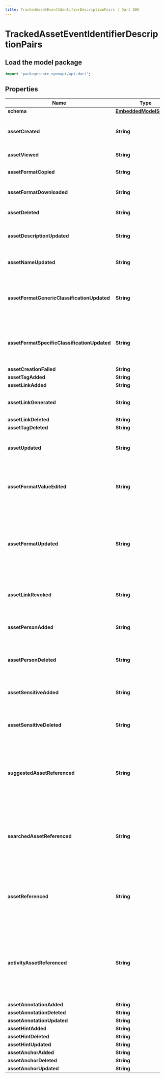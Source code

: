 ```yaml
---
title: TrackedAssetEventIdentifierDescriptionPairs | Dart SDK
---
```


# TrackedAssetEventIdentifierDescriptionPairs

## Load the model package
```dart
import 'package:core_openapi/api.dart';
```

## Properties
Name | Type | Description | Notes
------------ | ------------- | ------------- | -------------
**schema** | [**EmbeddedModelSchema**](EmbeddedModelSchema) |  | [optional] 
**assetCreated** | **String** | The key value pair for an asset being created. | [optional] 
**assetViewed** | **String** | An asset was viewed | [optional] 
**assetFormatCopied** | **String** | An asset's format was copied | [optional] 
**assetFormatDownloaded** | **String** | An asset's format was downloaded | [optional] 
**assetDeleted** | **String** | An asset was deleted or not | [optional] 
**assetDescriptionUpdated** | **String** | An asset was redescribed by the user | [optional] 
**assetNameUpdated** | **String** | An asset was renamed by the user | [optional] 
**assetFormatGenericClassificationUpdated** | **String** | A generic classification was changed on a format within an asset | [optional] 
**assetFormatSpecificClassificationUpdated** | **String** | A specific classification was changed on a format within an asset | [optional] 
**assetCreationFailed** | **String** |  | [optional] 
**assetTagAdded** | **String** |  | [optional] 
**assetLinkAdded** | **String** |  | [optional] 
**assetLinkGenerated** | **String** | user generated a link for the asset | [optional] 
**assetLinkDeleted** | **String** |  | [optional] 
**assetTagDeleted** | **String** |  | [optional] 
**assetUpdated** | **String** | This is just a generic string for an asset was updated. | [optional] 
**assetFormatValueEdited** | **String** | This is a side effect event for a format value getting edited that exists on an asset. | [optional] 
**assetFormatUpdated** | **String** | This is a generic activity event for an asset getting updated because our format was updated for some reason. | [optional] 
**assetLinkRevoked** | **String** | This means that a shareable link was revoked. | [optional] 
**assetPersonAdded** | **String** | This just means that a person was added via the user. | [optional] 
**assetPersonDeleted** | **String** | This just means that a person was deleted via the user. | [optional] 
**assetSensitiveAdded** | **String** | This just means that a sensitive was added via the user. | [optional] 
**assetSensitiveDeleted** | **String** | This just means that a sensitive was deleted via the user. | [optional] 
**suggestedAssetReferenced** | **String** | This means that an asset was view/used while the user was looking at the suggestion view. | [optional] 
**searchedAssetReferenced** | **String** | This means that an asset was view/used while the user was looking at the searching view. | [optional] 
**assetReferenced** | **String** | This means that an asset was view/used while the user was looking at the default view. | [optional] 
**activityAssetReferenced** | **String** | This means that a user referenced an asset by first clicking on an asset within an activity event.(ie from the activity view) | [optional] 
**assetAnnotationAdded** | **String** |  | [optional] 
**assetAnnotationDeleted** | **String** |  | [optional] 
**assetAnnotationUpdated** | **String** |  | [optional] 
**assetHintAdded** | **String** |  | [optional] 
**assetHintDeleted** | **String** |  | [optional] 
**assetHintUpdated** | **String** |  | [optional] 
**assetAnchorAdded** | **String** |  | [optional] 
**assetAnchorDeleted** | **String** |  | [optional] 
**assetAnchorUpdated** | **String** |  | [optional] 




